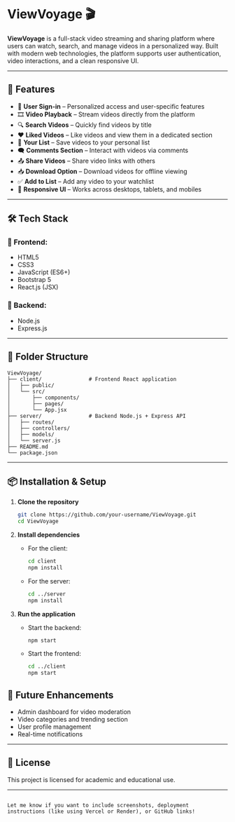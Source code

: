 

# ViewVoyage 🎬

**ViewVoyage** is a full-stack video streaming and sharing platform where users can watch, search, and manage videos in a personalized way. Built with modern web technologies, the platform supports user authentication, video interactions, and a clean responsive UI.

---

## 🚀 Features

- 🔐 **User Sign-in** – Personalized access and user-specific features
- 🎞️ **Video Playback** – Stream videos directly from the platform
- 🔍 **Search Videos** – Quickly find videos by title
- ❤️ **Liked Videos** – Like videos and view them in a dedicated section
- 📃 **Your List** – Save videos to your personal list
- 🗨️ **Comments Section** – Interact with videos via comments
- 📤 **Share Videos** – Share video links with others
- 📥 **Download Option** – Download videos for offline viewing
- ✅ **Add to List** – Add any video to your watchlist
- 📱 **Responsive UI** – Works across desktops, tablets, and mobiles

---

## 🛠️ Tech Stack

### 🔧 Frontend:
- HTML5
- CSS3
- JavaScript (ES6+)
- Bootstrap 5
- React.js (JSX)

### 🔧 Backend:
- Node.js
- Express.js

---

## 📁 Folder Structure

```
ViewVoyage/
├── client/               # Frontend React application
│   ├── public/
│   └── src/
│       ├── components/
│       ├── pages/
│       └── App.jsx
├── server/               # Backend Node.js + Express API
│   ├── routes/
│   ├── controllers/
│   ├── models/
│   └── server.js
├── README.md
└── package.json
```

---

## 📦 Installation & Setup

1. **Clone the repository**
   ```bash
   git clone https://github.com/your-username/ViewVoyage.git
   cd ViewVoyage
   ```

2. **Install dependencies**
   - For the client:
     ```bash
     cd client
     npm install
     ```

   - For the server:
     ```bash
     cd ../server
     npm install
     ```

3. **Run the application**
   - Start the backend:
     ```bash
     npm start
     ```
   - Start the frontend:
     ```bash
     cd ../client
     npm start
     ```



## 📌 Future Enhancements

- Admin dashboard for video moderation
- Video categories and trending section
- User profile management
- Real-time notifications

---

## 📄 License

This project is licensed for academic and educational use.

---

```

Let me know if you want to include screenshots, deployment instructions (like using Vercel or Render), or GitHub links!
